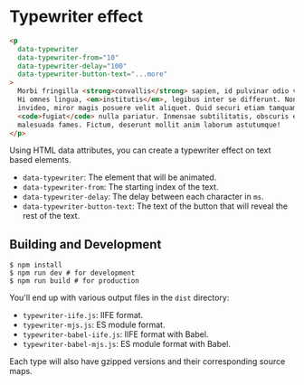 # Typewriter effect

```html
<p
  data-typewriter
  data-typewriter-from="10"
  data-typewriter-delay="100"
  data-typewriter-button-text="...more"
>
  Morbi fringilla <strong>convallis</strong> sapien, id pulvinar odio volutpat.
  Hi omnes lingua, <em>institutis</em>, legibus inter se differunt. Non equidem
  invideo, miror magis posuere velit aliquet. Quid securi etiam tamquam eu
  <code>fugiat</code> nulla pariatur. Inmensae subtilitatis, obscuris et
  malesuada fames. Fictum, deserunt mollit anim laborum astutumque!
</p>
```

Using HTML data attributes, you can create a typewriter effect on text based elements.

- `data-typewriter`: The element that will be animated.
- `data-typewriter-from`: The starting index of the text.
- `data-typewriter-delay`: The delay between each character in `ms`.
- `data-typewriter-button-text`: The text of the button that will reveal the rest of the text.

## Building and Development

```shell
$ npm install
$ npm run dev # for development
$ npm run build # for production
```

You'll end up with various output files in the `dist` directory:

- `typewriter-iife.js`: IIFE format.
- `typewriter-mjs.js`: ES module format.
- `typewriter-babel-iife.js`: IIFE format with Babel.
- `typewriter-babel-mjs.js`: ES module format with Babel.

Each type will also have gzipped versions and their corresponding source maps.
